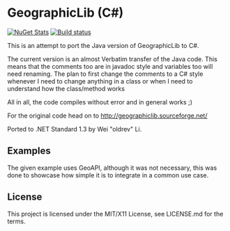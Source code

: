 # GeographicLib (C#)

[![NuGet Stats](https://img.shields.io/nuget/v/Sandwych.GeographicLib.svg)](https://www.nuget.org/packages/Sandwych.GeographicLib) 
[![Build status](https://ci.appveyor.com/api/projects/status/a6wqk46b7bjc6fyb?svg=true)](https://ci.appveyor.com/project/oldrev/geographiclib)


This is an attempt to port the Java version of GeographicLib to C#.

The current version is an almost Verbatim transfer of the Java code. 
This means that the comments too are in javadoc style and variables too will need renaming.
The plan to first change the comments to a C# style whenever I need to change anything in a class or when I need to understand how the class/method works

All in all, the code compiles without error and in general works ;)

For the original code head on to http://geographiclib.sourceforge.net/

Ported to .NET Standard 1.3 by Wei "oldrev" Li.

## Examples

The given example uses GeoAPI, although it was not necessary, this was done to showcase how simple it is to integrate in a common use case.

## License

This project is licensed under the MIT/X11 License, see LICENSE.md for the terms. 
